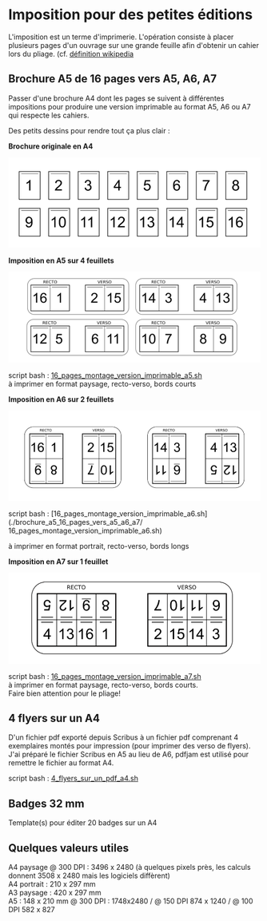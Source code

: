 # Imposition pour des petites éditions

L'imposition est un terme d'imprimerie. L'opération consiste à placer plusieurs pages d'un ouvrage sur une grande feuille afin d'obtenir un cahier lors du pliage. (cf. [définition wikipedia](https://fr.wikipedia.org/wiki/Imposition_(imprimerie))

## Brochure A5 de 16 pages vers A5, A6, A7

Passer d'une brochure A4 dont les pages se suivent à différentes impositions pour produire une version imprimable au format A5, A6 ou A7 qui respecte les cahiers.  

Des petits dessins pour rendre tout ça plus clair :

**Brochure originale en A4**

![16 pages A4](./assets/16_pages_a4.png)

**Imposition en A5 sur 4 feuillets**

![16 pages A5](./assets/16_pages_imposition_a5_4_feuillets.png)

script bash : [16_pages_montage_version_imprimable_a5.sh](./brochure_a5_16_pages_vers_a5_a6_a7/16_pages_montage_version_imprimable_a5.sh)  
à imprimer en format paysage, recto-verso, bords courts


**Imposition en A6 sur 2 feuillets**

![16 pages A5](./assets/16_pages_imposition_a6_2_feuillets.png)

script bash : [16_pages_montage_version_imprimable_a6.sh](./brochure_a5_16_pages_vers_a5_a6_a7/ 16_pages_montage_version_imprimable_a6.sh)  

à imprimer en format portrait, recto-verso, bords longs

**Imposition en A7 sur 1 feuillet**

![16 pages A5](./assets/16_pages_imposition_a7_1_feuillet.png)

script bash : [16_pages_montage_version_imprimable_a7.sh](./brochure_a5_16_pages_vers_a5_a6_a7/16_pages_montage_version_imprimable_a7.sh)   
à imprimer en format paysage, recto-verso, bords courts.  
Faire bien attention pour le pliage!

## 4 flyers sur un A4

D'un fichier pdf exporté depuis Scribus à un fichier pdf comprenant 4 exemplaires montés pour impression (pour imprimer des verso de flyers). J'ai préparé le fichier Scribus en A5 au lieu de A6, pdfjam est utilisé pour remettre le fichier au format A4.

script bash : [4_flyers_sur_un_pdf_a4.sh](./4_flyers_sur_un_a4/4_flyers_sur_un_pdf_a4.sh)   

## Badges 32 mm

Template(s) pour éditer 20 badges sur un A4

## Quelques valeurs utiles

A4 paysage @ 300 DPI : 3496 x 2480 (à quelques pixels près, les calculs donnent 3508 x 2480 mais les logiciels diffèrent)  
A4 portrait : 210 x 297 mm  
A3 paysage : 420 x 297 mm  
A5 : 148 x 210 mm @ 300 DPI : 1748x2480 / @ 150 DPI 874 x 1240 / @ 100 DPI 582 x 827  
